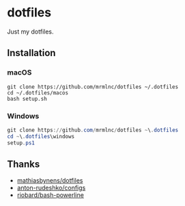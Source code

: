 # dotfiles

Just my dotfiles.

## Installation

### macOS

```shell
git clone https://github.com/mrmlnc/dotfiles ~/.dotfiles
cd ~/.dotfiles/macos
bash setup.sh
```

### Windows

```powershell
git clone https://github.com/mrmlnc/dotfiles ~\.dotfiles
cd ~\.dotfiles\windows
setup.ps1
```

## Thanks

  * [mathiasbynens/dotfiles](https://github.com/mathiasbynens/dotfiles)
  * [anton-rudeshko/configs](https://github.com/anton-rudeshko/configs)
  * [riobard/bash-powerline](https://github.com/riobard/bash-powerline)
